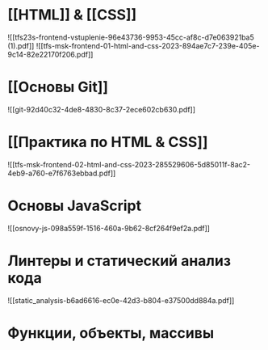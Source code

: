 # [[HTML]] & [[CSS]]
![[tfs23s-frontend-vstuplenie-96e43736-9953-45cc-af8c-d7e063921ba5 (1).pdf]]
![[tfs-msk-frontend-01-html-and-css-2023-894ae7c7-239e-405e-9c14-82e22170f206.pdf]]

# [[Основы Git]]
![[git-92d40c32-4de8-4830-8c37-2ece602cb630.pdf]]

# [[Практика по HTML & CSS]]

![[tfs-msk-frontend-02-html-and-css-2023-285529606-5d85011f-8ac2-4eb9-a760-e7f6763ebbad.pdf]]
# Основы JavaScript
![[osnovy-js-098a559f-1516-460a-9b62-8cf264f9ef2a.pdf]]
# Линтеры и статический анализ кода
![[static_analysis-b6ad6616-ec0e-42d3-b804-e37500dd884a.pdf]]
# Функции, объекты, массивы

